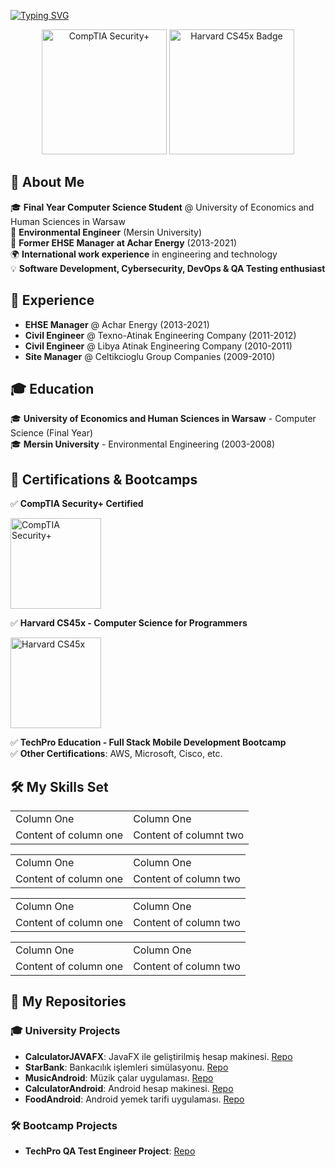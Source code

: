 [![Typing SVG](https://readme-typing-svg.demolab.com?font=Fira+Code&weight=600&size=35&duration=2000&pause=1000&color=1E88E5&multiline=true&width=435&height=100&lines=%24whoami;Bu%C4%9Fra+Han)](https://git.io/typing-svg)

<p align="center">
  <img src="https://raw.githubusercontent.com/hanbugra82/hanbugra82/main/securityplus-badge.png" width="200" alt="CompTIA Security+">
  <img src="https://cs45.harvard.edu/certificates/fc311192-c7b6-4a5b-9721-dd5d7db4ed2c/badge" width="200" alt="Harvard CS45x Badge">
</p>

## 🚀 About Me  
🎓 **Final Year Computer Science Student** @ University of Economics and Human Sciences in Warsaw  
🌱 **Environmental Engineer** (Mersin University)  
💼 **Former EHSE Manager at Achar Energy** (2013-2021)  
🌍 **International work experience** in engineering and technology  
💡 **Software Development, Cybersecurity, DevOps & QA Testing enthusiast**  

## 📜 Experience  
- **EHSE Manager** @ Achar Energy (2013-2021)  
- **Civil Engineer** @ Texno-Atinak Engineering Company (2011-2012)  
- **Civil Engineer** @ Libya Atinak Engineering Company (2010-2011)  
- **Site Manager** @ Celtikcioglu Group Companies (2009-2010)  

## 🎓 Education  
🎓 **University of Economics and Human Sciences in Warsaw** - Computer Science (Final Year)  
🎓 **Mersin University** - Environmental Engineering (2003-2008)  

## 🎯 Certifications & Bootcamps  
✅ **CompTIA Security+ Certified**  
<p>
  <img src="https://raw.githubusercontent.com/hanbugra82/hanbugra82/main/securityplus-badge.png" width="145" alt="CompTIA Security+">
</p>

✅ **Harvard CS45x - Computer Science for Programmers**  
<p>
  <a href="https://cs45.harvard.edu/certificates/fc311192-c7b6-4a5b-9721-dd5d7db4ed2c">
    <img src="https://cs45.harvard.edu/certificates/fc311192-c7b6-4a5b-9721-dd5d7db4ed2c/badge" width="145" alt="Harvard CS45x">
  </a>
</p>

✅ **TechPro Education - Full Stack Mobile Development Bootcamp**  
✅ **Other Certifications**: AWS, Microsoft, Cisco, etc.  

## 🛠 My Skills Set  

<!-- STARTING POINT: A simple table that will have borders -->
<table>
  <tbody>
    <tr>
      <td>Column One</td>
      <td>Column One</td>
    </tr>
    <tr>
      <td>Content of column one</td>
      <td>Content of columnt two</td>
    </tr>
  </tbody>
</table>

<!-- EXAMPLE 1: To remove the borders, you can add a style tag to the above example -->
<!-- Note the "!important" which ensures this style overrides other styles on the page! -->
<style>
  table td {
    border: none !important;
  }
</style>
<table>
  <tbody>
    <tr>
      <td>Column One</td>
      <td>Column One</td>
    </tr>
    <tr>
      <td>Content of column one</td>
      <td>Content of column two</td>
    </tr>
  </tbody>
</table>

<!-- EXAMPLE 2: Using a table id (BEST OPTION) -->
<!-- The above will have the disadvantage of affecting every single table on the page, to avoid that
     we can add an id to the table, this will also allow as to not use "!important" by increasing what's
     called the specificity of our style -->
<style>
  table#example-table td {
    border: none;
  }
</style>
<table id="example-table">
  <tbody>
    <tr>
      <td>Column One</td>
      <td>Column One</td>
    </tr>
    <tr>
      <td>Content of column one</td>
      <td>Content of column two</td>
    </tr>
  </tbody>
</table>

<!-- EXAMPLE 3 Adjusting the style of each cell separately -->
<!-- This is perhaps the simplest of the approaches - it doesn't require a separate style tag, but it does require
    adjusting the style of every cell separately -->
<table>
  <tbody>
    <tr>
      <td style="border: none">Column One</td>
      <td style="border: none">Column One</td>
    </tr>
    <tr>
      <td style="border: none">Content of column one</td>
      <td style="border: none">Content of column two</td>
    </tr>
  </tbody>
</table>

## 📂 My Repositories  
### 🎓 University Projects  
- **CalculatorJAVAFX**: JavaFX ile geliştirilmiş hesap makinesi. [Repo](https://github.com/bugra-university/calculatorJAVAFX)
- **StarBank**: Bankacılık işlemleri simülasyonu. [Repo](https://github.com/bugra-university/starBank)
- **MusicAndroid**: Müzik çalar uygulaması. [Repo](https://github.com/bugra-university/musicAndroid)  
- **CalculatorAndroid**: Android hesap makinesi. [Repo](https://github.com/bugra-university/calculatorAndroid)    
- **FoodAndroid**: Android yemek tarifi uygulaması. [Repo](https://github.com/bugra-university/foodAndroid)  

### 🛠️ Bootcamp Projects  
- **TechPro QA Test Engineer Project**: [Repo](https://github.com/bugra-bootcamps/bugra-techPro171)  
